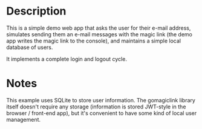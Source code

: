 # Description

This is a simple demo web app that asks the user for their e-mail address, simulates sending them
an e-mail messages with the magic link (the demo app writes the magic link to the console), and
maintains a simple local database of users.

It implements a complete login and logout cycle.

# Notes

This example uses SQLite to store user information. The gomagiclink library itself doesn't require any 
storage (information is stored JWT-style in the browser / front-end app), but it's convenient to have
some kind of local user management.

